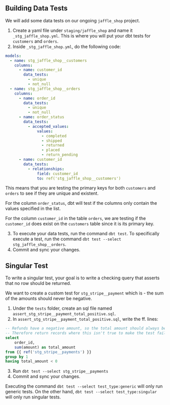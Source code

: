 ## Building Data Tests

We will add some data tests on our ongoing `jaffle_shop` project.

1. Create a yaml file under `staging/jaffle_shop` and name it `_stg_jaffle_shop.yml`. This is where you will put your dbt tests for `customers` and `orders`.
2. Inside `_stg_jaffle_shop.yml`, do the following code:
```yaml
models:
  - name: stg_jaffle_shop__customers
    columns:
      - name: customer_id
        data_tests:
          - unique
          - not_null
  - name: stg_jaffle_shop__orders
    columns:
      - name: order_id
        data_tests:
          - unique
          - not_null
      - name: order_status
        data_tests:
          - accepted_values:
              values:
                - completed
                - shipped
                - returned
                - placed
                - return_pending
      - name: customer_id
        data_tests:
          - relationships:
              field: customer_id
              to: ref('stg_jaffle_shop__customers')
```
This means that you are testing the primary keys for both `customers` and `orders` to see if they are unique and existent.

For the column `order_status`, dbt will test if the columns only contain the values specified in the list.

For the column `customer_id` in the table `orders`, we are testing if the `customer_id` does exist on the `customers` table since it is its primary key.

3. To execute your data tests, run the command `dbt test`. To specifically execute a test, run the command `dbt test --select stg_jaffle_shop__orders`.
4. Commit and sync your changes.

## Singular Test

To write a singular test, your goal is to write a checking query that asserts that no row should be returned.

We want to create a custom test for `stg_stripe__payment` which is - the sum of the amounts should never be negative.

1. Under the `tests` folder, create an sql file named `assert_stg_stripe__payment_total_positive.sql`.
2. In `assert_stg_stripe__payment_total_positive.sql`, write the ff. lines:
```sql
-- Refunds have a negative amount, so the total amount should always be >= 0.
-- Therefore return records where this isn't true to make the test fail.
select
    order_id,
    sum(amount) as total_amount
from {{ ref('stg_stripe__payments') }}
group by 1
having total_amount < 0
```
3. Run `dbt test --select stg_stripe__payments`
4. Commit and sync your changes.

Executing the command `dbt test --select test_type:generic` will only run generic tests. On the other hand, `dbt test --select test_type:singular` will only run singular tests.
